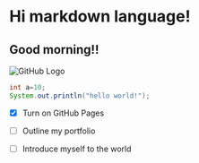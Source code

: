 # Hi markdown language!
## Good morning!!
![GitHub Logo](https://github.githubassets.com/images/modules/logos_page/GitHub-Mark.png)

```java
int a=10;
System.out.println("hello world!");
```
- [x] Turn on GitHub Pages
- [ ] Outline my portfolio
- [ ] Introduce myself to the world


